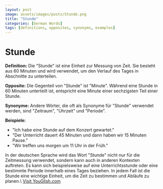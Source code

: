 ```yaml
---
layout: post
image: assets/images/posts/Stunde.png
title: "Stunde"
categories: [German Words]
tags: [definitions, opposites, synonyms, examples]
---
```


# Stunde

**Definition:**
Die "Stunde" ist eine Einheit zur Messung von Zeit. Sie besteht aus 60 Minuten und wird verwendet, um den Verlauf des Tages in Abschnitte zu unterteilen.

**Opposite:**
Die Gegenteil von "Stunde" ist "Minute". Während eine Stunde in 60 Minuten unterteilt ist, entspricht eine Minute einer sechzigsten Teil einer Stunde.

**Synonyme:**
Andere Wörter, die oft als Synonyme für "Stunde" verwendet werden, sind "Zeitraum", "Uhrzeit" und "Periode".

**Beispiele:**
- "Ich habe eine Stunde auf dem Konzert gewartet."
- "Der Unterricht dauert 45 Minuten und dann haben wir 15 Minuten Pause."
- "Wir treffen uns morgen um 11 Uhr in der Früh."

In der deutschen Sprache wird das Wort "Stunde" nicht nur für die Zeitmessung verwendet, sondern kann auch in anderen Kontexten auftreten. Es kann sich beispielsweise auf eine Unterrichtsstunde oder eine bestimmte Periode innerhalb eines Tages beziehen. In jedem Fall ist die Stunde eine wichtige Einheit, um die Zeit zu bestimmen und Abläufe zu planen.\ <a id="yg-widget-0" class="youglish-widget" data-query="Stunde" data-lang="german" data-components="8412" data-auto-start="0" data-bkg-color="theme_light" data-title="How%20to%20pronounce%20Stunde%20in%20German"  rel="nofollow" href="https://youglish.com">Visit YouGlish.com</a><script async src="https://youglish.com/public/emb/widget.js" charset="utf-8"></script>